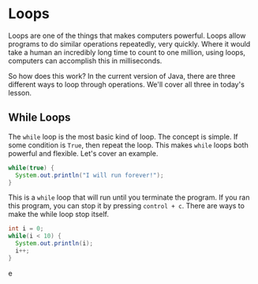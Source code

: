 # Loops

Loops are one of the things that makes computers powerful. Loops allow programs to do similar operations repeatedly, very quickly. Where it would take a human an incredibly long time to count to one million, using loops, computers can accomplish this in milliseconds.

So how does this work? In the current version of Java, there are three different ways to loop through operations. We'll cover all three in today's lesson.

## While Loops
The `while` loop is the most basic kind of loop. The concept is simple. If some condition is `True`, then repeat the loop. This makes `while` loops both powerful and flexible. Let's cover an example.

```java
while(true) {
  System.out.println("I will run forever!");
}
```

This is a `while` loop that will run until you terminate the program. If you ran this program, you can stop it by pressing `control + c`. There are ways to make the while loop stop itself.

```java
int i = 0;
while(i < 10) {
  System.out.println(i);
  i++;
}
```
e
